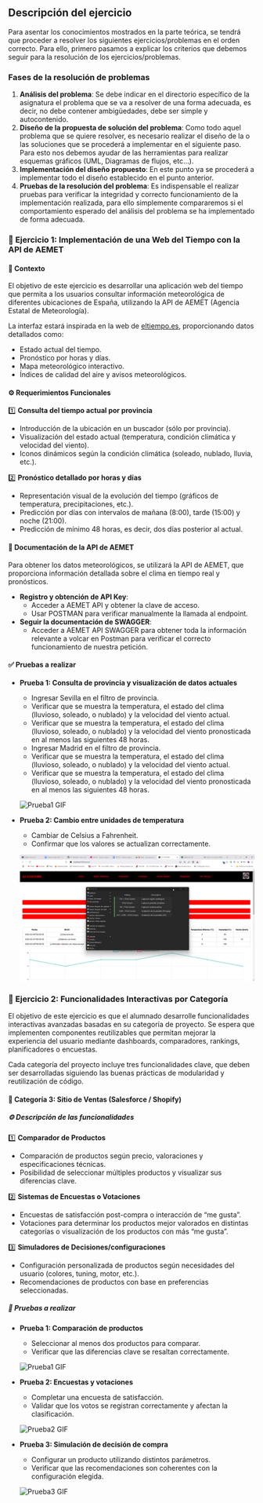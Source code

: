 ## Descripción del ejercicio

Para asentar los conocimientos mostrados en la parte teórica, se tendrá que proceder a resolver los siguientes ejercicios/problemas en el orden correcto. Para ello, primero pasamos a explicar los criterios que debemos seguir para la resolución de los ejercicios/problemas.

### Fases de la resolución de problemas

1. **Análisis del problema**: Se debe indicar en el directorio específico de la asignatura el problema que se va a resolver de una forma adecuada, es decir, no debe contener ambigüedades, debe ser simple y autocontenido.
2. **Diseño de la propuesta de solución del problema**: Como todo aquel problema que se quiere resolver, es necesario realizar el diseño de la o las soluciones que se procederá a implementar en el siguiente paso. Para esto nos debemos ayudar de las herramientas para realizar esquemas gráficos (UML, Diagramas de flujos, etc…).
3. **Implementación del diseño propuesto**: En este punto ya se procederá a implementar todo el diseño establecido en el punto anterior.
4. **Pruebas de la resolución del problema**: Es indispensable el realizar pruebas para verificar la integridad y correcto funcionamiento de la implementación realizada, para ello simplemente compararemos si el comportamiento esperado del análisis del problema se ha implementado de forma adecuada.

### 📌 Ejercicio 1: Implementación de una Web del Tiempo con la API de AEMET

#### 🎯 Contexto

El objetivo de este ejercicio es desarrollar una aplicación web del tiempo que permita a los usuarios consultar información meteorológica de diferentes ubicaciones de España, utilizando la API de AEMET (Agencia Estatal de Meteorología).

La interfaz estará inspirada en la web de [eltiempo.es](https://www.eltiempo.es/sevilla.html), proporcionando datos detallados como:
- Estado actual del tiempo.
- Pronóstico por horas y días.
- Mapa meteorológico interactivo.
- Índices de calidad del aire y avisos meteorológicos.

#### ⚙️ Requerimientos Funcionales

1️⃣ **Consulta del tiempo actual por provincia**
- Introducción de la ubicación en un buscador (sólo por provincia).
- Visualización del estado actual (temperatura, condición climática y velocidad del viento).
- Iconos dinámicos según la condición climática (soleado, nublado, lluvia, etc.).

2️⃣ **Pronóstico detallado por horas y días**
- Representación visual de la evolución del tiempo (gráficos de temperatura, precipitaciones, etc.).
- Predicción por días con intervalos de mañana (8:00), tarde (15:00) y noche (21:00).
- Predicción de mínimo 48 horas, es decir, dos días posterior al actual.

#### 🔗 Documentación de la API de AEMET

Para obtener los datos meteorológicos, se utilizará la API de AEMET, que proporciona información detallada sobre el clima en tiempo real y pronósticos.

- **Registro y obtención de API Key**:
  - Acceder a AEMET API y obtener la clave de acceso.
  - Usar POSTMAN para verificar manualmente la llamada al endpoint.
- **Seguir la documentación de SWAGGER**:
  - Acceder a AEMET API SWAGGER para obtener toda la información relevante a volcar en Postman para verificar el correcto funcionamiento de nuestra petición.

#### ✅ Pruebas a realizar

- **Prueba 1: Consulta de provincia y visualización de datos actuales**
  - Ingresar Sevilla en el filtro de provincia.
  - Verificar que se muestra la temperatura, el estado del clima (lluvioso, soleado, o nublado) y la velocidad del viento actual.
  - Verificar que se muestra la temperatura, el estado del clima (lluvioso, soleado, o nublado) y la velocidad del viento pronosticada en al menos las siguientes 48 horas.
  - Ingresar Madrid en el filtro de provincia.
  - Verificar que se muestra la temperatura, el estado del clima (lluvioso, soleado, o nublado) y la velocidad del viento actual.
  - Verificar que se muestra la temperatura, el estado del clima (lluvioso, soleado, o nublado) y la velocidad del viento pronosticada en al menos las siguientes 48 horas.

  ![Prueba1 GIF](./Resources/gif1.1.gif)

- **Prueba 2: Cambio entre unidades de temperatura**
  - Cambiar de Celsius a Fahrenheit.
  - Confirmar que los valores se actualizan correctamente.

  ![Prueba2 GIF](./Resources/gif1.2.gif)

### 📌 Ejercicio 2: Funcionalidades Interactivas por Categoría

El objetivo de este ejercicio es que el alumnado desarrolle funcionalidades interactivas avanzadas basadas en su categoría de proyecto. Se espera que implementen componentes reutilizables que permitan mejorar la experiencia del usuario mediante dashboards, comparadores, rankings, planificadores o encuestas.

Cada categoría del proyecto incluye tres funcionalidades clave, que deben ser desarrolladas siguiendo las buenas prácticas de modularidad y reutilización de código.

#### 🛒 Categoría 3: Sitio de Ventas (Salesforce / Shopify)

##### ⚙️ Descripción de las funcionalidades

1️⃣ **Comparador de Productos**
- Comparación de productos según precio, valoraciones y especificaciones técnicas.
- Posibilidad de seleccionar múltiples productos y visualizar sus diferencias clave.

2️⃣ **Sistemas de Encuestas o Votaciones**
- Encuestas de satisfacción post-compra o interacción de “me gusta”.
- Votaciones para determinar los productos mejor valorados en distintas categorías o visualización de los productos con más “me gusta”.

3️⃣ **Simuladores de Decisiones/configuraciones**
- Configuración personalizada de productos según necesidades del usuario (colores, tuning, motor, etc.).
- Recomendaciones de productos con base en preferencias seleccionadas.

##### 🧪 Pruebas a realizar

- **Prueba 1: Comparación de productos**
  - Seleccionar al menos dos productos para comparar.
  - Verificar que las diferencias clave se resaltan correctamente.

  ![Prueba1 GIF](./Resources/gif2.1.gif)

- **Prueba 2: Encuestas y votaciones**
  - Completar una encuesta de satisfacción.
  - Validar que los votos se registran correctamente y afectan la clasificación.

  ![Prueba2 GIF](./Resources/gif2.2.gif)

- **Prueba 3: Simulación de decisión de compra**
  - Configurar un producto utilizando distintos parámetros.
  - Verificar que las recomendaciones son coherentes con la configuración elegida.

  ![Prueba3 GIF](./Resources/gif2.3.gif)


